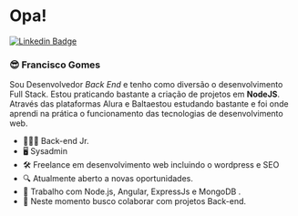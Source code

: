 # Opa!

[![Linkedin Badge](https://img.shields.io/badge/-Francisco%20Gomes-6633cc?style=flat-square&logo=Linkedin&logoColor=white&link=https://www.linkedin.com/in/franciscosgomes)](https://www.linkedin.com/in/franciscosgomes) 

### 😎 Francisco Gomes
Sou Desenvolvedor *Back End* e tenho como diversão o desenvolvimento Full Stack. Estou praticando bastante a criação de projetos em **NodeJS**. Através das plataformas Alura e Baltaestou estudando bastante e foi onde aprendi na prática o funcionamento das tecnologias de desenvolvimento web.



- 👨🏻‍💻 Back-end Jr.
- 🖥 Sysadmin
- 🛠 Freelance em desenvolvimento web incluindo o wordpress e SEO
- 🔍 Atualmente aberto a novas oportunidades.
- 📰 Trabalho com  Node.js, Angular, ExpressJs e MongoDB .
- 📡 Neste momento busco colaborar com projetos Back-end.
